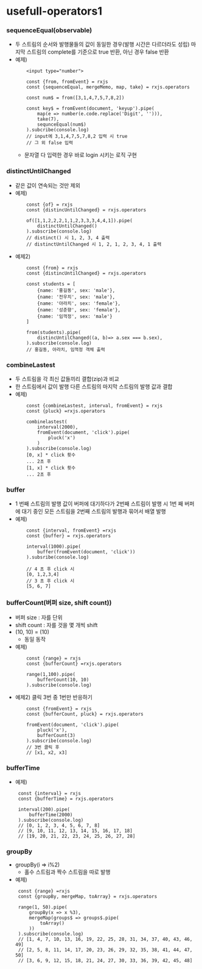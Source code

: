 # usefull-operators1

### sequenceEqual(observable)
  - 두 스트림의 순서와 발행물들의 값이 동일한 경우(발행 시간은 다르더라도 성립) 마지막 스트림의 complete를 기준으로 true 반환, 아닌 경우 false 반환
  - 예제)
    ```
        <input type="number">

        const {from, fromEvent} = rxjs
        const {sequenceEqual, mergeMemo, map, take} = rxjs.operators

        const num$ = from([3,1,4,7,5,7,8,2])

        const key$ = fromEvent(document, 'keyup').pipe(
            map(e => number(e.code.replace('Digit', ''))),
            take(7),
            sequnceEqual(num$)
        ).subcribe(console.log)
        // input에 3,1,4,7,5,7,8,2 입력 시 true
        // 그 외 false 입력
    ```
      - 문자열 다 입력한 경우 바로 login 시키는 로직 구현

### distinctUntilChanged
   - 같은 값이 연속되는 것만 제외
   - 예제)
        ```
            const {of} = rxjs
            const {distincUntilChanged} = rxjs.operators

            of([1,1,2,2,2,1,1,2,3,3,3,4,4,1]).pipe(
                distinctUntilChanged()
            ).subscribe(console.log)
            // distinct() 시 1, 2, 3, 4 출력
            // distinctUntilChanged 시 1, 2, 1, 2, 3, 4, 1 출력
        ```
   - 예제2)
        ```
            const {from} = rxjs
            const {distincUntilChanged} = rxjs.operators

            const students = [
                {name: '홍길동', sex: 'male'},
                {name: '전우치', sex: 'male'},
                {name: '아라치', sex: 'female'},
                {name: '성춘향', sex: 'female'},
                {name: '임꺽정', sex: 'male'}
            ]

            from(students).pipe(
                distincUntilChanged((a, b)=> a.sex === b.sex),
            ).subscribe(console.log)
            // 홍길동, 아라치, 임꺽정 객체 출력
        ```    

### combineLastest
  - 두 스트림을 각 최신 값들끼리 결합(zip)과 비교
  - 한 스트림에서 값이 발행 다른 스트림의 마지막 스트림의 발행 값과 결합 
  - 예제)
    ```
        const {combineLastest, interval, fromEvent} = rxjs
        const {pluck} =rxjs.operators

        combinelastest(
            interval(2000),
            fromEvent(document, 'click').pipe(
                pluck('x')
            )
        ).subscribe(console.log)
        [0, x] * click 횟수
        ... 2초 후
        [1, x] * click 횟수
        ... 2초 후
    ```

### buffer
  - 1 번째 스트림의 발행 값이 버퍼에 대기하다가 2번째 스트림이 발행 시 1번 째 버퍼에 대기 중인 모든 스트림을 2번째 스트림의 발행과 묶어서 배열 발행
  - 예제)
    ```
        const {interval, fromEvent} =rxjs
        const {buffer} = rxjs.operators

        interval(1000).pipe(
            buffer(fromEvent(document, 'click'))
        ).subsribe(console.log)

        // 4 초 후 click 시 
        [0, 1,2,3,4]
        // 3 초 후 click 시
        [5, 6, 7]
    ```

### bufferCount(버퍼 size, shift count))
  - 버퍼 size : 자를 단위
  - shift count : 자를 것을 몇 개씩 shift 
  - (10, 10) = (10) 
    - 동일 동작
  - 예제)
    ```
        const {range} = rxjs
        const {bufferCount} =rxjs.operators

        range(1,100).pipe(
            bufferCount(10, 10) 
        ).subscribe(console.log)

    ```
  - 예제2) 클릭 3번 중 1번만 반응하기
    ```
        const {fromEvent} = rxjs
        const {bufferCount, pluck} = rxjs.operators

        fromEvent(document, 'click').pipe(
            pluck('x'),
            bufferCount(3)
        ).subscribe(console.log)
        // 3번 클릭 후
        // [x1, x2, x3]
    ```

### bufferTime
  - 예제)
    ```
     const {interval} = rxjs
     const {bufferTime} = rxjs.operators

     interval(200).pipe(
         bufferTime(2000)
     ).subscribe(console.log)
     // [0, 1, 2, 3, 4, 5, 6, 7, 8]
     // [9, 10, 11, 12, 13, 14, 15, 16, 17, 18]
     // [19, 20, 21, 22, 23, 24, 25, 26, 27, 28]
    ```

### groupBy
  - groupBy(i => i%2) 
    - 홀수 스트림과 짝수 스트림을 따로 발행  
  - 예제)
    ```
     const {range} =rxjs
     const {groupBy, mergeMap, toArray} = rxjs.operators

     range(1, 50).pipe(
         groupBy(x => x %3),
         mergeMap(groups$ => groups$.pipe(
             toArray()
         ))
     ).subscribe(console.log)
     // [1, 4, 7, 10, 13, 16, 19, 22, 25, 28, 31, 34, 37, 40, 43, 46, 49]
     // [2, 5, 8, 11, 14, 17, 20, 23, 26, 29, 32, 35, 38, 41, 44, 47, 50]
     // [3, 6, 9, 12, 15, 18, 21, 24, 27, 30, 33, 36, 39, 42, 45, 48]
    ```